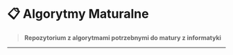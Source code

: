 # 📋 Algorytmy Maturalne

> **Repozytorium z algorytmami potrzebnymi do matury z informatyki**  
---
